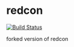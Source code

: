 # redcon

[![Build Status](https://travis-ci.org/go-guoyk/redcon.svg?branch=master)](https://travis-ci.org/go-guoyk/redcon)

forked version of redcon
